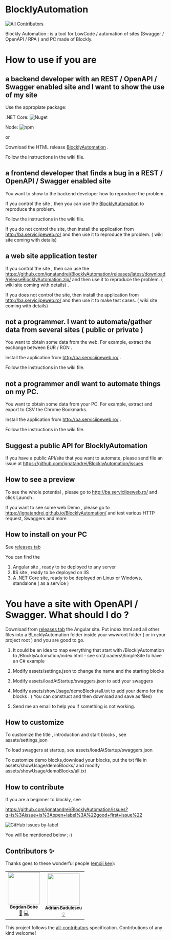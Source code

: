 # BlocklyAutomation
<!-- ALL-CONTRIBUTORS-BADGE:START - Do not remove or modify this section -->
[![All Contributors](https://img.shields.io/badge/all_contributors-2-orange.svg?style=flat-square)](#contributors-)
<!-- ALL-CONTRIBUTORS-BADGE:END -->

Blockly Automation :  is a tool for LowCode / automation of sites (Swagger / OpenAPI / RPA ) and PC made of Blockly. 

# How to use if you are

## a backend developer with an REST / OpenAPI / Swagger enabled site and I want to show the use of my site


Use the appropiate package:

.NET Core: ![Nuget](https://img.shields.io/nuget/dt/NetCore2Blockly)

Node: ![npm](https://img.shields.io/npm/v/node2-blockly)

or

Download the HTML release [BlocklyAutomation](https://github.com/ignatandrei/BlocklyAutomation/releases/latest/download/releaseBlocklyAutomation.zip/) .

Follow the instructions in the wiki file.  


## a frontend  developer that finds a bug in a REST / OpenAPI / Swagger enabled site

You want to show to the backend developer how to reproduce the problem .

If you control the site , then you can use the [BlocklyAutomation](https://github.com/ignatandrei/BlocklyAutomation/releases/latest/download/releaseBlocklyAutomation.zip/) to reproduce the problem.

Follow the instructions in the wiki file.  

If you do not control the site, then install the application from http://ba.serviciipeweb.ro/ and then use it to reproduce the problem. ( wiki site coming with details) 

## a web site application tester
If you control the site , then can use the https://github.com/ignatandrei/BlocklyAutomation/releases/latest/download/releaseBlocklyAutomation.zip/  and then use it to reproduce the problem. ( wiki site coming with details) .

If you does not control the site, then install the application from http://ba.serviciipeweb.ro/ and then use it to make test cases. ( wiki site coming with details) 


## not a programmer.  I want to automate/gather data from several sites ( public or private )

You want to obtain some data from the web. For example, extract the exchange between EUR / RON .

Install the application from http://ba.serviciipeweb.ro/ .

Follow the instructions in the wiki file.


## not a programmer andI want to automate things on my PC. 

You want to obtain some data from your PC. For example, extract and export to CSV the Chrome Bookmarks.

Install the application from http://ba.serviciipeweb.ro/ .

Follow the instructions in the wiki file.



## Suggest a public API for BlocklyAutomation

If you have a public API/site that you want to automate, please send file an issue at https://github.com/ignatandrei/BlocklyAutomation/issues 


## How to see a preview


To see the whole potential , please go to http://ba.serviciipeweb.ro/ and click Launch .

If you want to see some web Demo , please go to https://ignatandrei.github.io/BlocklyAutomation/ and test various HTTP request, Swaggers and more

## How to install on your PC

See [releases tab](https://github.com/ignatandrei/BlocklyAutomation/releases)

You can find the 

1. Angular site , ready to be deployed to any server
2. IIS site   , ready to be deployed on IIS
3. A .NET Core site, ready to be deployed on Linux or Windows, standalone ( as a service )

# You have a site with OpenAPI / Swagger. What should I do  ?

Download from [releases tab](https://github.com/ignatandrei/BlocklyAutomation/releases) the Angular site. Put index.html and all other files into a BLocklyAutomation folder inside your wwwroot  folder ( or in your project root ) and you are good to go.

1. It could be an idea to map everything that start with /BlocklyAutomation to /BlocklyAutomation/index.html - see src\Loaders\SimpleSite to have an C# example 
   
2. Modify assets/settings.json to change the name and the starting blocks
   
3. Modify assets/loadAtStartup/swaggers.json to add your swaggers

4. Modify assets/showUsage/demoBlocks/all.txt to add your demo for the blocks . 
   ( You can construct and then download and save as files)

5. Send me an email to help you  if something  is not working.
## How to customize

To customize the title , introduction and start blocks , see assets/settings.json

To load swaggers at startup, see  assets/loadAtStartup/swaggers.json

To customize demo blocks,download your blocks, put the txt file in  assets/showUsage/demoBlocks/ and modify assets/showUsage/demoBlocks/all.txt

##  How to contribute

If you are a beginner to blockly, see 

https://github.com/ignatandrei/BlocklyAutomation/issues?q=is%3Aissue+is%3Aopen+label%3A%22good+first+issue%22

![GitHub issues by-label](https://img.shields.io/github/issues/ignatandrei/BlocklyAutomation/good%20first%20issue)

You will be mentioned below ;-)


## Contributors ✨

Thanks goes to these wonderful people ([emoji key](https://allcontributors.org/docs/en/emoji-key)):

<!-- ALL-CONTRIBUTORS-LIST:START - Do not remove or modify this section -->
<!-- prettier-ignore-start -->
<!-- markdownlint-disable -->
<table>
  <tr>
    <td align="center"><a href="https://aenyx-designs.com/"><img src="https://avatars.githubusercontent.com/u/33196341?v=4?s=100" width="100px;" alt=""/><br /><sub><b>Bogdan Bobe</b></sub></a><br /><a href="#design-arealshadow" title="Design">🎨</a> <a href="https://github.com/ignatandrei/BlocklyAutomation/commits?author=arealshadow" title="Code">💻</a></td>
    <td align="center"><a href="https://github.com/adrian-badulescu"><img src="https://avatars.githubusercontent.com/u/49490946?v=4?s=100" width="100px;" alt=""/><br /><sub><b>Adrian Badulescu</b></sub></a><br /><a href="#example-adrian-badulescu" title="Examples">💡</a></td>
  </tr>
</table>

<!-- markdownlint-restore -->
<!-- prettier-ignore-end -->

<!-- ALL-CONTRIBUTORS-LIST:END -->

This project follows the [all-contributors](https://github.com/all-contributors/all-contributors) specification. Contributions of any kind welcome!